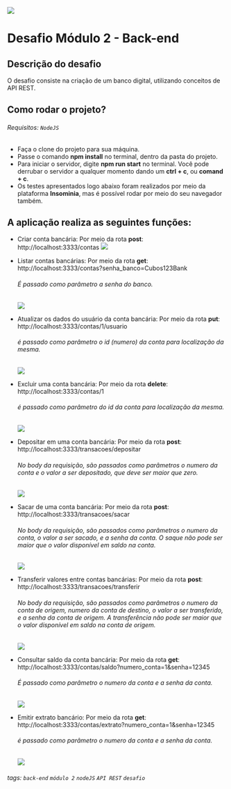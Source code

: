 ![](https://i.imgur.com/xG74tOh.png)

# Desafio Módulo 2 - Back-end

## Descrição do desafio

O desafio consiste na criação de um banco digital, utilizando conceitos de API REST.

## Como rodar o projeto? 

###### Requisitos: `NodeJS`

- Faça o clone do projeto para sua máquina.
- Passe o comando **npm install** no terminal, dentro da pasta do projeto.
- Para iniciar o servidor, digite **npm run start** no terminal. Você pode derrubar o servidor a qualquer momento dando um **ctrl + c**, ou **comand + c**.
- Os testes apresentados logo abaixo foram realizados por meio da plataforma **Insominia**, mas é possível rodar por meio do seu navegador também. 

## A aplicação realiza as seguintes funções:

-   Criar conta bancária:
    Por meio da rota **post**: http://localhost:3333/contas
    <img src="/assets/rotaPOST.gif">

-   Listar contas bancárias:
    Por meio da rota **get**: http://localhost:3333/contas?senha_banco=Cubos123Bank
    ###### É passado como parâmetro a senha do banco.
    <img src="/assets/rotaGET.gif">

-   Atualizar os dados do usuário da conta bancária:
    Por meio da rota **put**: http://localhost:3333/contas/1/usuario
    ###### é passado como parâmetro o id (numero) da conta para localização da mesma.
    <img src="/assets/rotaPUT.gif">

-   Excluir uma conta bancária:
    Por meio da rota **delete**: http://localhost:3333/contas/1
    ###### é passado como parâmetro do id da conta para localização da mesma.
    <img src="/assets/rotaDELETE.gif">

-   Depositar em uma conta bancária:
    Por meio da rota **post**: http://localhost:3333/transacoes/depositar
    ###### No body da requisição, são passados como parâmetros o numero da conta e o valor a ser depositado, que deve ser maior que zero.
    <img src="/assets/rotaDEPOSITO.gif">

-   Sacar de uma conta bancária:
    Por meio da rota **post**: http://localhost:3333/transacoes/sacar
    ###### No body da requisição, são passados como parâmetros o numero da conta, o valor a ser sacado, e a senha da conta. O saque não pode ser maior que o valor disponível em saldo na conta.
    <img src="/assets/rotaSAQUE.gif">

-   Transferir valores entre contas bancárias:
    Por meio da rota **post**: http://localhost:3333/transacoes/transferir
    ###### No body da requisição, são passados como parâmetros o numero da conta de origem, numero da conta de destino, o valor a ser transferido, e a senha da conta de origem. A transferência não pode ser maior que o valor disponível em saldo na conta de origem.
    <img src="/assets/rotaTRANSFERIR.gif">

-   Consultar saldo da conta bancária:
    Por meio da rota **get**: http://localhost:3333/contas/saldo?numero_conta=1&senha=12345
    ###### É passado como parâmetro o numero da conta e a senha da conta.
    <img src="/assets/rotaSALDO.gif">

-   Emitir extrato bancário:
    Por meio da rota **get**: http://localhost:3333/contas/extrato?numero_conta=1&senha=12345
    ###### é passado como parâmetro o numero da conta e a senha da conta.
    <img src="/assets/rotaEXTRATO.gif">

###### tags: `back-end` `módulo 2` `nodeJS` `API REST` `desafio`
